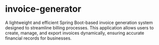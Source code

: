 # invoice-generator
A lightweight and efficient Spring Boot-based invoice generation system designed to streamline billing processes. This application allows users to create, manage, and export invoices dynamically, ensuring accurate financial records for businesses.
